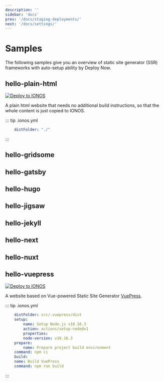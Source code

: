 ```yaml
---
description: ''
sidebar: 'docs'
prev: '/docs/staging-deployments/'
next: '/docs/settings/'
---
```


# Samples

The following samples give you an overview of static site generator (SSR) frameworks with auto-setup ability by Deploy Now.

## hello-plain-html

[![Deploy to IONOS](https://images.ionos.space/deploy-now-icons/deploy-to-ionos-btn.svg)](https://ionos.space/setup?repo=https://github.com/ionos-deploy-now/hello-plain-html)
[<icon-base name="GitHub" view-box="0 0 25 25" color="black"><icon-github/></icon-base>](https://github.com/ionos-deploy-now/hello-plain-html)

A plain html website that needs no additional build instructions, so that the whole content is just copied to IONOS.

::: tip .ionos.yml
``` yml
    distFolder: "./"
```
:::

## hello-gridsome <Badge text="todo" type="warning"/>

## hello-gatsby <Badge text="todo" type="warning"/>

## hello-hugo <Badge text="todo" type="warning"/>

## hello-jigsaw <Badge text="todo" type="warning"/>

## hello-jekyll <Badge text="todo" type="warning"/>

## hello-next <Badge text="todo" type="warning"/>

## hello-nuxt <Badge text="todo" type="warning"/>

## hello-vuepress

[![Deploy to IONOS](https://images.ionos.space/deploy-now-icons/deploy-to-ionos-btn.svg)](https://ionos.space/setup?repo=https://github.com/ionos-deploy-now/hello-vuepress)
[<icon-base name="GitHub" view-box="0 0 25 25" color="black"><icon-github/></icon-base>](https://github.com/ionos-deploy-now/hello-vuepress)

A website based on Vue-powered Static Site Generator [VuePress](https://vuepress.vuejs.org/).

::: tip .ionos.yml
``` yml
    distFolder: src/.vuepress/dist
    setup:
        name: Setup Node.js v10.16.3
        action: actions/setup-node@v1
        properties:
        node-version: v10.16.3
    prepare:
        name: Prepare project build environment
    command: npm ci
    build:
    name: Build VuePress
    command: npm run build
```
:::